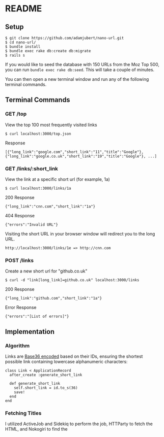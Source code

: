 # README

## Setup
```
$ git clone https://github.com/adamjubert/nano-url.git
$ cd nano-url/
$ bundle install
$ bundle exec rake db:create db:migrate
$ rails s
```

If you would like to seed the database with 150 URLs from the Moz Top 500, you can run `bundle exec rake db:seed`. This will take a couple of minutes.

You can then open a new terminal window and run any of the following terminal commands.

## Terminal Commands

### GET /top
View the top 100 most frequently visited links

```
$ curl localhost:3000/top.json
```

Response

```
[{"long_link":"google.com","short_link":"11","title":"Google"},{"long_link":"google.co.uk","short_link":"19","title":"Google"}, ...]
```

### GET /links/:short_link
View the link at a specific short url (for example, 1a)

```
$ curl localhost:3000/links/1a
```

200 Response

```
{"long_link":"cnn.com","short_link":"1a"}
```

404 Response

```
{"errors":"Invalid URL"}
```

Visiting the short URL in your browser window will redirect you to the long URL.
```
http://localhost:3000/links/1e => http://cnn.com
```

### POST /links
Create a new short url for "github.co.uk"

```
$ curl -d "link[long_link]=github.co.uk" localhost:3000/links
```

200 Response

```
{"long_link":"github.com","short_link":"1a"}
```

Error Response

```
{"errors":"[List of errors]"}
```


## Implementation
### Algorithm
Links are [Base36 encoded](https://en.wikipedia.org/wiki/Base36) based on their IDs, ensuring the shortest possible link containing lowercase alphanumeric characters:
```
class Link < ApplicationRecord
  after_create :generate_short_link

  def generate_short_link
    self.short_link = id.to_s(36)
    save!
  end
end
```

### Fetching Titles
I utilized ActiveJob and Sidekiq to perform the job, HTTParty to fetch the HTML, and Nokogiri to find the <title> tag.

```
class FetchTitleJob < ApplicationJob
  queue_as :default

  def perform(link)
    http_link = link.http_link
    response  = HTTParty.get(http_link)
    document  = Nokogiri::HTML(response.body)
    title     = document.at('title').text

    link.update_attributes(title: title)
  rescue => error
    puts "Error fetching title for #{link.inspect}. Details: #{error}"
  end
end
```
